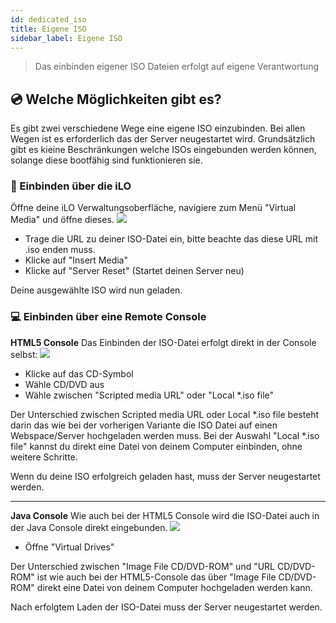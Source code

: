 ```yaml
---
id: dedicated_iso
title: Eigene ISO
sidebar_label: Eigene ISO
---
```

> Das einbinden eigener ISO Dateien erfolgt auf eigene Verantwortung

## 💿 Welche Möglichkeiten gibt es?
Es gibt zwei verschiedene Wege eine eigene ISO einzubinden. Bei allen Wegen ist es erforderlich das der Server neugestartet wird.
Grundsätzlich gibt es kieine Beschränkungen welche ISOs eingebunden werden können, solange diese bootfähig sind funktionieren sie.

### 🔧 Einbinden über die iLO
Öffne deine iLO Verwaltungsoberfläche, navigiere zum Menü "Virtual Media" und öffne dieses.
![](https://screensaver01.zap-hosting.com/index.php/s/zHMmYxq45ECe5GL/preview)

* Trage die URL zu deiner ISO-Datei ein, bitte beachte das diese URL mit .iso enden muss.
* Klicke auf "Insert Media"
* Klicke auf "Server Reset" (Startet deinen Server neu)

Deine ausgewählte ISO wird nun geladen.

### 💻 Einbinden über eine Remote Console

**HTML5 Console**
Das Einbinden der ISO-Datei erfolgt direkt in der Console selbst:
![](https://screensaver01.zap-hosting.com/index.php/s/8TFjzAEeqKY628K/preview)

* Klicke auf das CD-Symbol
* Wähle CD/DVD aus
* Wähle zwischen "Scripted media URL" oder "Local *.iso file"

Der Unterschied zwischen Scripted media URL oder Local *.iso file besteht darin das wie bei der vorherigen Variante die ISO Datei auf einen Webspace/Server hochgeladen werden muss.
Bei der Auswahl "Local *.iso file" kannst du direkt eine Datei von deinem Computer einbinden, ohne weitere Schritte.

Wenn du deine ISO erfolgreich geladen hast, muss der Server neugestartet werden.

***

**Java Console**
Wie auch bei der HTML5 Console wird die ISO-Datei auch in der Java Console direkt eingebunden.
![](https://screensaver01.zap-hosting.com/index.php/s/x99HAMKGTafEMo9/preview)

* Öffne "Virtual Drives"

Der Unterschied zwischen "Image File CD/DVD-ROM" und "URL CD/DVD-ROM" ist wie auch bei der HTML5-Console das über "Image File CD/DVD-ROM" direkt eine Datei von deinem Computer hochgeladen werden kann.

Nach erfolgtem Laden der ISO-Datei muss der Server neugestartet werden.


